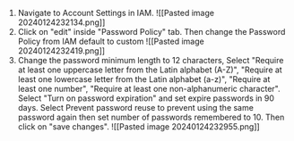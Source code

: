 1. Navigate to Account Settings in IAM. 
	![[Pasted image 20240124232134.png]]
2. Click on "edit" inside "Password Policy" tab. Then change the Password Policy from IAM default to custom
	![[Pasted image 20240124232419.png]]
3. Change the password minimum length to 12 characters, Select "Require at least one uppercase letter from the Latin alphabet (A-Z)", "Require at least one lowercase letter from the Latin alphabet (a-z)", "Require at least one number", "Require at least one non-alphanumeric character". Select "Turn on password expiration" and set expire passwords in 90 days. Select Prevent password reuse to prevent using the same password again then set number of passwords remembered to 10. Then click on "save changes".
	![[Pasted image 20240124232955.png]]
	